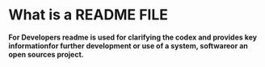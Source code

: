 # What is a README FILE
**For Developers readme is used for clarifying the codex and provides key informationfor
further development or use of a system, softwareor an open sources project.**
